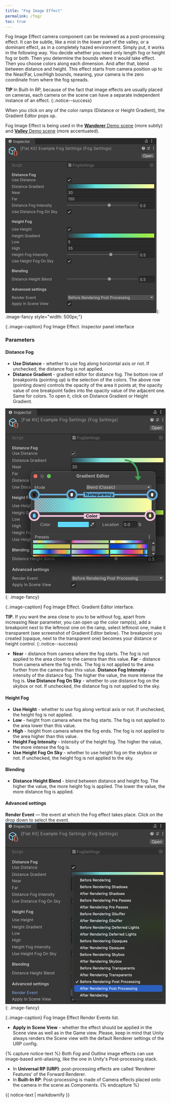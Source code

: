 ```yaml
---
title: "Fog Image Effect"
permalink: /fog/
toc: true
---
```


Fog Image Effect camera component can be reviewed as a post-processing effect. It can be subtle, like a mist in the lower part of the valley, or a dominant effect, as in a completely hazed environment. Simply put, it works in the following way. You decide whether you need only length fog or height fog or both. Then you determine the bounds where it would take effect. Then you choose colors along each dimension. And after that, blend between distance and height. This effect starts from camera position up to the Near/Far, Low/High bounds, meaning, your camera is the zero coordinate from where the fog spreads. 

**TIP** In Built-In RP, because of the fact that image effects are usually placed on cameras, each camera on the scene can have a separate independent instance of an effect.
{:.notice--success}

<!-- Because Unity’s MSAA (multi-sample anti-aliasing, which is an option in the Quality Settings of your project) does not apply to depth texture, there may be inconsistencies between the anti-aliased color image and the unprocessed depth image. This may look as aliasing if fog intensity is set to a high value. *Such artefacts may only occur if using MSAA*, so we recommend using screen-space anti-aliasing, such as in Unity’s post-processing stack that you can import by going to Window ▶︎ Package Manager in Unity 2018+. -->

When you click on any of the color ramps (Distance or Height Gradient), the Gradient Editor pops up.

Fog Image Effect is being used in the [**Wanderer** Demo scene](https://flatkit.dustyroom.com/demo-scenes/#wanderer) (more subtly) and [**Valley** Demo scene](https://flatkit.dustyroom.com/demo-scenes/#valley) (more accentuated).

![Fog Image Effect. Inspector panel interface](/FlatKit_Manual_Images/fog_image_effect.png){: .image-fancy style="width: 500px;"}

{:.image-caption}
Fog Image Effect. Inspector panel interface

### Parameters

#### Distance Fog

* **Use Distance** - whether to use fog along horizontal axis or not. If unchecked, the distance fog is not applied.
* **Distance Gradient** - gradient editor for distance fog. The bottom row of breakpoints (pointing up) is the selection of the colors. The above row (pointing down) controls the opacity of the area it points at; the opacity value of one breakpoint fades into the opacity value of the adjacent one. Same for colors. To open it, click on Distance Gradient or Height Gradient.

![Fog Image Effect. Gradient Editor interface.](/FlatKit_Manual_Images/fog_image_effect_gradient_editor.png){: .image-fancy}

{:.image-caption}
Fog Image Effect. Gradient Editor interface.

**TIP.** If you want the area close to you to be without fog, apart from increasing Near parameter, you can open up the color ramp(s), add a breakpoint next to the leftmost one on the ramp, select leftmost one, make it transparent (see screenshot of Gradient Editor below). The breakpoint you created (opaque, next to the transparent one) becomes your distance or height control.
{:.notice--success}

* **Near** - distance from camera where the fog starts. The fog is not applied to the area closer to the camera than this value.
**Far** - distance from camera where the fog ends. The fog is not applied to the area further from the camera than this value.
**Distance Fog Intensity** - intensity of the distance fog. The higher the value, the more intense the fog is.
**Use Distance Fog On Sky** - whether to use distance fog on the skybox or not. If unchecked, the distance fog is not applied to the sky.

#### Height Fog
* **Use Height** - whether to use fog along vertical axis or not. If unchecked, the height fog is not applied.
* **Low** - height from camera where the fog starts. The fog is not applied to the area lower than this value.
* **High** - height from camera where the fog ends. The fog is not applied to the area higher than this value.
* **Height Fog Intensity** - intensity of the height fog. The higher the value, the more intense the fog is.
* **Use Height Fog On Sky** - whether to use height fog on the skybox or not. If unchecked, the height fog is not applied to the sky.

#### Blending
* **Distance Height Blend** - blend between distance and height fog. The higher the value, the more height fog is applied. The lower the value, the more distance fog is applied.

#### Advanced settings
**Render Event** — the event at which the Fog effect takes place. Click on the drop down to select the event.
![](/FlatKit_Manual_Images/fog_image_effect_render_events.png){: .image-fancy}

{:.image-caption}
Fog Image Effect Render Events list.
* **Apply in Scene View** - whether the effect should be applied in the Scene view as well as in the Game view. Please, keep in mind that Unity always renders the Scene view with the default Renderer settings of the URP config.

{% capture notice-text %}
Both *Fog* and *Outline* image effects can use image-based anti-aliasing, like the one in Unity's Post-processing stack.

* In **Universal RP (URP)**: post-processing effects are called ‘Renderer Features’ of the Forward Renderer.
* In **Built-In RP**: Post-processing is made of Camera effects placed onto the camera in the scene as Components.
{% endcapture %}

<div class="notice--info">
  {{ notice-text | markdownify }}
</div>


